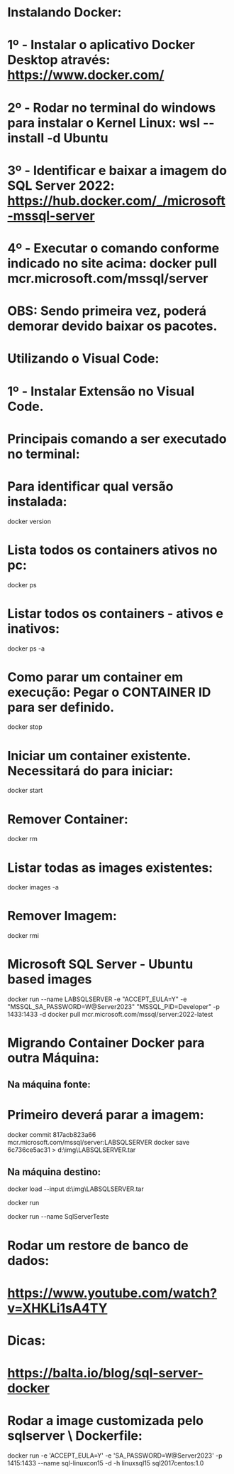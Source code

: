 #
# Instalando Docker:
#   1º - Instalar o aplicativo Docker Desktop através: https://www.docker.com/
#   2º - Rodar no terminal do windows para instalar o Kernel Linux: wsl --install -d Ubuntu
#   3º - Identificar e baixar a imagem do SQL Server 2022: https://hub.docker.com/_/microsoft-mssql-server
#   4º - Executar o comando conforme indicado no site acima: docker pull mcr.microsoft.com/mssql/server
#		OBS: Sendo primeira vez, poderá demorar devido baixar os pacotes.
#

# Utilizando o Visual Code:
#   1º - Instalar Extensão no Visual Code.
#

# Principais comando a ser executado no terminal:

# Para identificar qual versão instalada:
docker version

# Lista todos os containers ativos no pc:
docker ps

# Listar todos os containers - ativos e inativos:
docker ps -a

# Como parar um container em execução: Pegar o CONTAINER ID para ser definido.
docker stop <CONTAINER ID>

# Iniciar um container existente. Necessitará do <CONTAINER ID> para iniciar:
docker start <CONTAINER ID>

# Remover Container:
docker rm <CONTAINER ID>

# Listar todas as images existentes:
docker images -a

# Remover Imagem:
docker rmi <IMAGE ID>



# Microsoft SQL Server - Ubuntu based images

docker run --name LABSQLSERVER -e "ACCEPT_EULA=Y" -e "MSSQL_SA_PASSWORD=W@Server2023" "MSSQL_PID=Developer" -p 1433:1433 -d docker pull mcr.microsoft.com/mssql/server:2022-latest


# Migrando Container Docker para outra Máquina:

## Na máquina fonte:
# Primeiro deverá parar a imagem:

docker commit 817acb823a66 mcr.microsoft.com/mssql/server:LABSQLSERVER
docker save 6c736ce5ac31 > d:\img\LABSQLSERVER.tar


## Na máquina destino:

docker load --input d:\img\LABSQLSERVER.tar

docker run <argumentos-para-container>

docker run --name SqlServerTeste





# Rodar um restore de banco de dados:
# https://www.youtube.com/watch?v=XHKLi1sA4TY

# Dicas:
# https://balta.io/blog/sql-server-docker



# Rodar a image customizada pelo sqlserver \ Dockerfile:

docker run -e 'ACCEPT_EULA=Y' -e 'SA_PASSWORD=W@Server2023' -p 1415:1433 --name sql-linuxcon15 -d -h linuxsql15 sql2017centos:1.0


